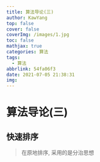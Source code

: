 ```yaml
---
title: 算法导论(三)
author: KawYang
top: false
cover: false
coverImg: /images/1.jpg
toc: false
mathjax: true
categories: 算法
tags:
  - 算法
abbrlink: 54fa06f3
date: 2021-07-05 21:38:31
img:
---
```

# 算法导论(三)

## 快速排序

> 在原地排序, 采用的是分治思想